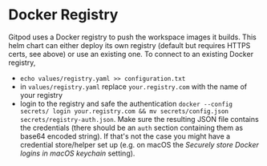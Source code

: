 # Docker Registry

Gitpod uses a Docker registry to push the workspace images it builds. 
This helm chart can either deploy its own registry (default but requires HTTPS certs, see above) or use an existing one. 
To connect to an existing Docker registry,
 - `echo values/registry.yaml >> configuration.txt`
 - in `values/registry.yaml` replace `your.registry.com` with the name of your registry
 - login to the registry and safe the authentication `docker --config secrets/ login your.registry.com && mv secrets/config.json secrets/registry-auth.json`. 
   Make sure the resulting JSON file contains the credentials (there should be an `auth` section containing them as base64 encoded string). 
   If that's not the case you might have a credential store/helper set up (e.g. on macOS the _Securely store Docker logins in macOS keychain_ setting).
